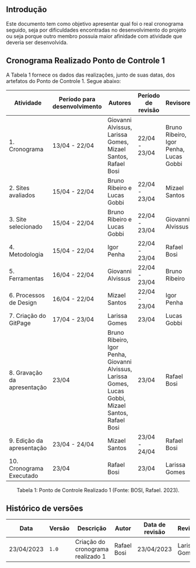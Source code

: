 ## Introdução

Este documento tem como objetivo apresentar qual foi o real cronograma seguido, seja por dificuldades encontradas no desenvolvimento do projeto ou seja porque outro membro possuia maior afinidade com atividade que deveria ser desenvolvida.


## Cronograma Realizado Ponto de Controle 1
A Tabela 1 fornece os dados das realizações, junto de suas datas, dos artefatos do Ponto de Controle 1. Segue abaixo:

| Atividade | Período para desenvolvimento | Autores | Período de revisão | Revisores |
|-----------|------------------|---------|-----------|-----------|
| 1. Cronograma | 13/04 - 22/04 | Giovanni Alvissus, Larissa Gomes, Mizael Santos, Rafael Bosi | 22/04 - 23/04 | Bruno Ribeiro, Igor Penha, Lucas Gobbi |
| 2. Sites avaliados | 15/04 - 22/04 | Bruno Ribeiro e Lucas Gobbi | 22/04 - 23/04 | Mizael Santos |
| 3. Site selecionado | 15/04 - 22/04 | Bruno Ribeiro e Lucas Gobbi | 22/04 - 23/04 | Giovanni Alvissus |
| 4. Metodologia | 15/04 - 22/04 | Igor Penha | 22/04 - 23/04 | Rafael Bosi |
| 5. Ferramentas | 16/04 - 22/04 | Giovanni Alvissus | 22/04 - 23/04 | Bruno Ribeiro |
| 6. Processos de Design | 16/04 - 22/04 | Mizael Santos | 22/04 - 23/04 | Igor Penha |
| 7. Criação do GitPage | 17/04 - 23/04 | Larissa Gomes | 23/04  | Lucas Gobbi |
| 8. Gravação da apresentação | 23/04 | Bruno Ribeiro, Igor Penha, Giovanni Alvissus, Larissa Gomes, Lucas Gobbi, Mizael Santos, Rafael Bosi| 23/04 | Rafael Bosi |
| 9. Edição da apresentação | 23/04 - 24/04 | Mizael Santos | 23/04 - 24/04 | Rafael Bosi |
| 10. Cronograma Executado| 23/04 | Rafael Bosi | 23/04 | Larissa Gomes |
<div style="text-align: center">
    <p> Tabela 1: Ponto de Controle Realizado 1 (Fonte: BOSI, Rafael. 2023).</p>
</div>

## Histórico de versões

| Data | Versão | Descrição | Autor | Data de revisão | Revisor |
|------|--------|-----------|-------|---------|-----------|
| 23/04/2023 | `1.0` | Criação do cronograma realizado 1 | Rafael Bosi | 23/04/2023 | Larissa Gomes |
